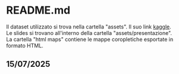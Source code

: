 # README.md
Il dataset utilizzato si trova nella cartella "assets". Il suo link [kaggle](https://www.kaggle.com/datasets/atharvasoundankar/global-cybersecurity-threats-2015-2024?resource=download). <br>
Le slides si trovano all'interno della cartella "assets/presentazione".<br>
La cartella "html maps" contiene le mappe coropletiche esportate in formato HTML.<br>
## 15/07/2025
